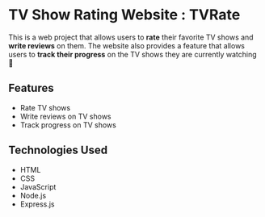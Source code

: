 # TV Show Rating Website : TVRate

This is a web project that allows users to **rate** their favorite TV shows and **write reviews** on them. The website also provides a feature that allows users to **track their progress** on the TV shows they are currently watching :movie_camera:

## Features

* Rate TV shows
* Write reviews on TV shows
* Track progress on TV shows

## Technologies Used

* HTML
* CSS
* JavaScript
* Node.js
* Express.js
